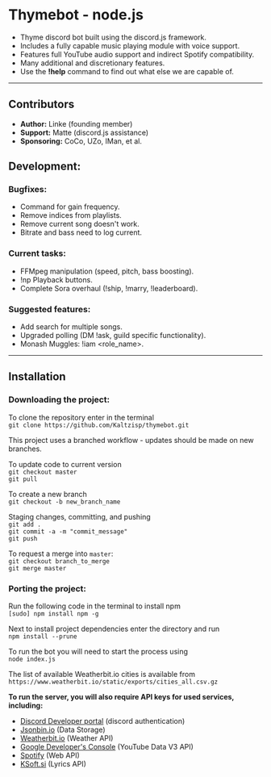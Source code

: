 # Thymebot - node.js
* Thyme discord bot built using the discord.js framework.
* Includes a fully capable music playing module with voice support.
* Features full YouTube audio support and indirect Spotify compatibility.
* Many additional and discretionary features.
* Use the **!help** command to find out what else we are capable of.
___

## Contributors
*  **Author:** Linke (founding member)
*  **Support:** Matte (discord.js assistance)
*  **Sponsoring:** CoCo, UZo, IMan, et al.

## Development:
### Bugfixes:
* Command for gain frequency.
* Remove indices from playlists.
* Remove current song doesn't work.
* Bitrate and bass need to log current.

### Current tasks:
* FFMpeg manipulation (speed, pitch, bass boosting).
* !np Playback buttons.
* Complete Sora overhaul (!ship, !marry, !leaderboard).

### Suggested features:
* Add search for multiple songs.
* Upgraded polling (DM !ask, guild specific functionality).
* Monash Muggles: !iam <role_name>.
___

## Installation
### Downloading the project:
To clone the repository enter in the terminal<br>
`git clone https://github.com/Kaltzisp/thymebot.git`

This project uses a branched workflow - updates should be made on new branches.

To update code to current version<br>
`git checkout master`<br>
`git pull`

To create a new branch<br>
`git checkout -b new_branch_name`

Staging changes, committing, and pushing<br>
`git add .`<br>
`git commit -a -m "commit_message"`<br>
`git push`<br>

To request a merge into `master`:<br>
`git checkout branch_to_merge`<br>
`git merge master`<br>

### Porting the project:

Run the following code in the terminal to install npm<br>
`[sudo] npm install npm -g`

Next to install project dependencies enter the directory and run<br>
`npm install --prune`

To run the bot you will need to start the process using<br>
`node index.js`

The list of available Weatherbit.io cities is available from<br>
`https://www.weatherbit.io/static/exports/cities_all.csv.gz`

**To run the server, you will also require API keys for used services, including:**
- [Discord Developer portal](https://discord.com/developers/) (discord authentication)
- [Jsonbin.io](jsonbin.io) (Data Storage)
- [Weatherbit.io](weatherbit.io) (Weather API)
- [Google Developer's Console](https://console.developers.google.com/) (YouTube Data V3 API)
- [Spotify](https://developer.spotify.com/) (Web API)
- [KSoft.si](ksoft.si) (Lyrics API)
